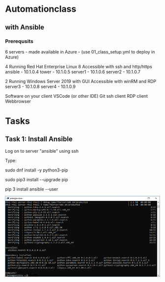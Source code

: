 # Automationclass
## with Ansible

### Prerequsits
6 servers - made available in Azure - (use 01_class_setup.yml to deploy in Azure)

4 Running Red Hat Enterprise Linux 8
Accessible with ssh and http/https
ansible - 10.1.0.4
tower   - 10.1.0.5
server1 - 10.1.0.6
server2 - 10.1.0.7

2 Running Windows Server 2019 with GUI
Accessible with winRM and RDP
server3 - 10.1.0.8
server4 - 10.1.0.9

Software on your client
VSCode (or other IDE)
Git
ssh client
RDP client
Webbrowser

# Tasks
## Task 1: Install Ansible

Log on to server "ansible" using ssh 

Type:

sudo dnf install -y python3-pip

sudo pip3 install --upgrade pip

pip 3 install ansible --user

![Alt text](pics/001_install_ansible.png?raw=true "Install Ansible")